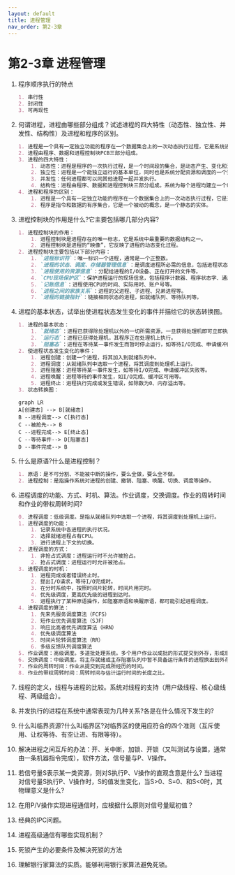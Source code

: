 ```yaml
---
layout: default
title: 进程管理
nav_order: 第2-3章
---
```


# 第2-3章 进程管理

1. 程序顺序执行的特点

    ```markdown
    1. 串行性
    2. 封闭性
    3. 可再现性
    ```

2. 何谓进程，进程由哪些部分组成？试述进程的四大特性（动态性、独立性、并发性、结构性）及进程和程序的区别。

    ```markdown
    1. 进程是一个具有一定独立功能的程序在一个数据集合上的一次动态执行过程，它是系统进行资源分配和调度的一个独立单位。
    2. 进程由程序、数据和进程控制块PCB三部分组成。
    3. 进程的四大特性：
        1. 动态性：进程是程序的一次执行过程，是一个时间段的集合，是动态产生、变化和消亡的。
        2. 独立性：进程是一个能独立运行的基本单位，同时也是系统分配资源和调度的一个独立单位。
        3. 并发性：任何进程都可以同其他进程一起并发执行。
        4. 结构性：进程由程序、数据和进程控制块三部分组成。系统为每个进程均建立一个PCB。
    4. 进程和程序的区别：
        1. 进程是一个具有一定独立功能的程序在一个数据集合上的一次动态执行过程，它是系统进行资源分配和调度的一个独立单位。
        2. 程序是指令和数据的有序集合，它是一个被动的概念，是一个静态的实体。
    ```

3. 进程控制块的作用是什么?它主要包括哪几部分内容?

    ```markdown
    1. 进程控制块的作用：
        1. 进程控制块是进程存在的唯一标志，它是系统中最重要的数据结构之一。
        2. 进程控制块是进程的“映像”，它反映了进程的动态变化过程。
    2. 进程控制块主要包括以下部分内容：
        1. `进程标识符`：唯一标识一个进程，通常是一个正整数。
        2. `进程的状态、调度、存储器管理信息`：是调度进程所必需的信息，包括进程状态、优先级、程序在主存地址、在外存的地址等。
        3. `进程使用的资源信息`：分配给进程的I/O设备、正在打开的文件等。
        4. `CPU现场保护区`：保护进程运行的现场信息，包括程序计数器、程序状态字、通用寄存器、浮点寄存器、堆栈指针等。
        5. `记账信息`：进程使用CPU的时间、实际用时、账户号等。
        6. `进程之间的家族关系`：进程的父进程、子进程、兄弟进程等。
        7. `进程的链接指针`：链接相同状态的进程，如就绪队列、等待队列等。
    ```

4. 进程的基本状态，试举出使进程状态发生变化的事件并描绘它的状态转换图。

    ```markdown
    1. 进程的基本状态：
        1. `就绪态`：进程已获得除处理机以外的一切所需资源，一旦获得处理机即可立即执行。
        2. `运行态`：进程已获得处理机，其程序正在处理机上执行。
        3. `阻塞态`：进程在等待某一事件发生而暂时停止运行，如等待I/O完成、申请缓冲区失败等。
    2. 使进程状态发生变化的事件：
        1. 进程创建：创建一个进程，将其加入到就绪队列中。
        2. 进程调度：从就绪队列中选取一个进程，将其调度到处理机上运行。
        3. 进程阻塞：进程等待某一事件发生，如等待I/O完成、申请缓冲区失败等。
        4. 进程唤醒：进程等待的事件发生，如I/O完成、缓冲区可用等。
        5. 进程终止：进程执行完成或发生错误，如除数为0、内存溢出等。
    3. 状态转换图：
    ```

    ```mermaid
    graph LR
    A[创建态] --> B[就绪态]
    B --进程调度--> C[执行态]
    C --被抢先--> B
    C --进程完成--> E[终止态]
    C --等待事件--> D[阻塞态]
    D --事件完成--> B
    ```



5. 什么是原语?什么是进程控制？

    ```markdown
    1. 原语：是不可分割、不能被中断的操作，要么全做，要么全不做。
    2. 进程控制：是指操作系统对进程的创建、撤销、阻塞、唤醒、切换、调度等操作。
    ```


6. 进程调度的功能、方式、时机、算法。作业调度，交换调度。作业的周转时间和作业的带权周转时间?

    ```markdown
    0. 进程调度：低级调度。是指从就绪队列中选取一个进程，将其调度到处理机上运行。
    1. 进程调度的功能：
        1. 记录系统中各进程的执行状况。
        2. 选择就绪进程占有CPU。
        3. 进行进程上下文的切换。
    2. 进程调度的方式：
        1. 非抢占式调度：进程运行时不允许被抢占。
        2. 抢占式调度：进程运行时允许被抢占。
    3. 进程调度的时机：
        1. 进程完成或者错误终止时。
        2. 提出I/O请求，等待I/O完成时。
        3. 在分时系统中，按照时间片轮转，时间片用完时。
        4. 优先级调度，更高优先级的进程到达时。
        5. 进程执行了某种原语操作，如阻塞原语和唤醒原语，都可能引起进程调度。
    4. 进程调度的算法：
        1. 先来先服务调度算法（FCFS）
        2. 短作业优先调度算法（SJF）
        3. 响应比高者优先调度算法（HRN）
        4. 优先级调度算法
        5. 时间片轮转调度算法（RR）
        6. 多级反馈队列调度算法
    5. 作业调度：高级调度。多道批处理系统。多个用户作业以成批的形式提交到外存，形成后备作业队列。被作业调度选中进内存，就处于运行态。
    6. 交换调度：中级调度。将主存就绪或主存阻塞队列中暂不具备运行条件的进程换出到外存；或将外存就绪队列中的进程换入到主存，将其加入到就绪队列中。交换调度可以控制进程对主存的使用。
    7. 作业的周转时间：作业从提交到完成所经历的时间。
    8. 作业的带权周转时间：周转时间与估计运行时间的长度之比。
    ```


7. 线程的定义，线程与进程的比较。系统对线程的支持（用户级线程、核心级线程、两级组合）。



8. 并发执行的进程在系统中通常表现为几种关系?各是在什么情况下发生的?



9.  什么叫临界资源?什么叫临界区?对临界区的使用应符合的四个准则（互斥使用、让权等待、有空让进、有限等待）。



10. 解决进程之间互斥的办法：开、关中断，加锁、开锁（又叫测试与设置，通常由一条机器指令完成），软件方法，信号量与P、V操作。



11. 若信号量S表示某一类资源，则对S执行P、V操作的直观含意是什么? 当进程对信号量S执行P、V操作时，S的值发生变化，当S>0、S=0、和S<0时，其物理意义是什么?



12. 在用P/V操作实现进程通信时，应根据什么原则对信号量赋初值？



13. 经典的IPC问题。



14. 进程高级通信有哪些实现机制？



15. 死锁产生的必要条件及解决死锁的方法



16. 理解银行家算法的实质。能够利用银行家算法避免死锁。